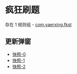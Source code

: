 # 疯狂刷题

存在 1 规则组 - [com.yaerxing.fkst](/src/apps/com.yaerxing.fkst.ts)

## 更新弹窗

- [快照-0](https://i.gkd.li/import/import/12715037)
- [快照-1](https://i.gkd.li/import/import/12715047)
- [快照-2](https://i.gkd.li/import/import/12715053)
